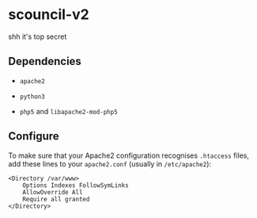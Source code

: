 # scouncil-v2

shh it's top secret

## Dependencies

+ `apache2`

+ `python3`

+ `php5` and `libapache2-mod-php5`

## Configure

To make sure that your Apache2 configuration recognises `.htaccess` files, add these lines to your `apache2.conf` (usually in `/etc/apache2`):

```
<Directory /var/www>
	Options Indexes FollowSymLinks
	AllowOverride All
	Require all granted
</Directory>
```
